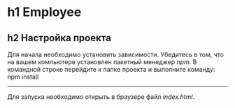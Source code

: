 h1 Employee
=====================
h2 Настройка проекта
---------------------

Для начала необходимо установить зависимости. Убедитесь в том, что на вашем компьютере установлен пакетный менеджер _npm_.
В командной строке перейдите к папке проекта и выполните команду:
    npm install
***
Для запуска необходимо открыть в браузере  файл _index.html_.
